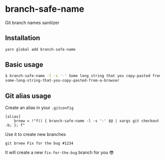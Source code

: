 # branch-safe-name

Git branch names sanitizer

## Installation

```bash
yarn global add branch-safe-name
```

## Basic usage

```bash
$ branch-safe-name -l -s '-' Some long string that you copy-pasted from a browser
some-long-string-that-you-copy-pasted-from-a-browser
```

## Git alias usage

Create an alias in your `.gitconfig`

```
[alias]
    brnew = !"f() { branch-safe-name -l -s '-' $@ | xargs git checkout -b; }; f"
```

Use it to create new branches

```
git brnew Fix for the bug #1234
```

It will create a new `fix-for-the-bug` branch for you :sunglasses:
